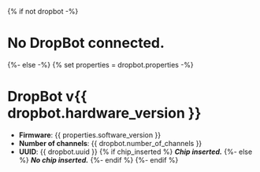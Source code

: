 {% if not dropbot -%}
# No DropBot connected.
{%- else -%}
{% set properties = dropbot.properties -%}
# DropBot v{{ dropbot.hardware_version }}

 - **Firmware**: {{ properties.software_version }}
 - **Number of channels**: {{ dropbot.number_of_channels }}
 - **UUID**: {{ dropbot.uuid }}
{% if chip_inserted %}
**_Chip inserted._**
{%- else %}
**_No chip inserted._**
{%- endif %}
{%- endif %}
